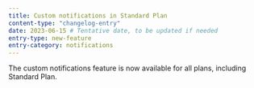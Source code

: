 ```yaml
---
title: Custom notifications in Standard Plan
content-type: "changelog-entry"
date: 2023-06-15 # Tentative date, to be updated if needed
entry-type: new-feature
entry-category: notifications
---
```

The custom notifications feature is now available for all plans, including Standard Plan.